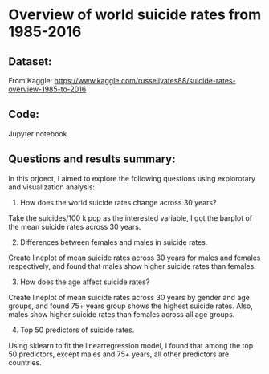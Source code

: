 
# Overview of world suicide rates from 1985-2016

## Dataset:

From Kaggle: https://www.kaggle.com/russellyates88/suicide-rates-overview-1985-to-2016

## Code:

Jupyter notebook.

## Questions and results summary:

In this prjoect, I aimed to explore the following questions using explorotary and visualization analysis:

1. How does the world suicide rates change across 30 years?

Take the suicides/100 k pop as the interested variable, I got the barplot of the mean suicide rates across 30 years.

2. Differences between females and males in suicide rates.

Create lineplot of mean suicide rates across 30 years for males and females respectively, and found that males show higher suicide rates than females.

3. How does the age affect suicide rates?

Create lineplot of mean suicide rates across 30 years by gender and age groups, and found 75+ years group shows the highest suicide rates. Also, males show higher suicide rates than females across all age groups.

4. Top 50 predictors of suicide rates.

Using sklearn to fit the linearregression model, I found that among the top 50 predictors, except males and 75+ years, all other predictors are countries.

